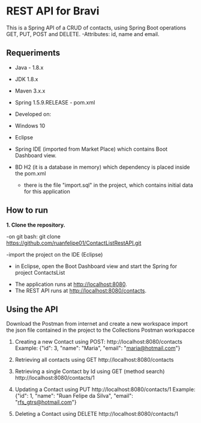 # REST API for Bravi

This is a Spring API of a CRUD of contacts, using Spring Boot operations GET, PUT, POST and DELETE.
-Attributes: id, name and email.

## Requeriments

* Java - 1.8.x
* JDK 1.8.x
* Maven 3.x.x
* Spring 1.5.9.RELEASE - pom.xml

* Developed on:
* Windows 10
* Eclipse
* Spring IDE (imported from Market Place) which contains Boot Dashboard view.
* BD H2 (it is a database in memory) which dependency is placed inside the pom.xml
	- there is the file "import.sql" in the project, which contains initial data for this application

## How to run

**1. Clone the repository.**

-on git bash:
git clone https://github.com/ruanfelipe01/ContactListRestAPI.git

-import the project on the IDE (Eclipse)
- in Eclipse, open the Boot Dashboard view and start the Spring for project ContactsList

+ The application runs at <http://localhost:8080>.
+ The REST API runs at <http://localhost:8080/contacts>.


## Using the API

Download the Postman from internet and create a new workspace
import the json file contained in the project to the Collections Postman workspacce

1. Creating a new Contact using POST:
  http://localhost:8080/contacts
  Example: {"id": 3, "name": "Maria", "email": "maria@hotmail.com"}	

2. Retrieving all contacts using GET
  http://localhost:8080/contacts

3. Retrieving a single Contact by Id using GET (method search)
  http://localhost:8080/contacts/1

4. Updating a Contact using PUT
  http://localhost:8080/contacts/1
  Example: {"id": 1, "name": "Ruan Felipe da Silva", "email": "rfs_gtrs@hotmail.com"}
  
5. Deleting a Contact using DELETE 
  http://localhost:8080/contacts/1

